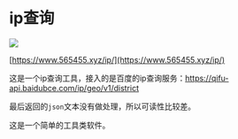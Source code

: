 # ip查询

![](https://s2.loli.net/2025/06/18/cisrAp1ZD5GK6tO.png)

[https://www.565455.xyz/ip/](https://www.565455.xyz/ip/)

这是一个ip查询工具，接入的是百度的ip查询服务：https://qifu-api.baidubce.com/ip/geo/v1/district

最后返回的`json`文本没有做处理，所以可读性比较差。

这是一个简单的工具类软件。